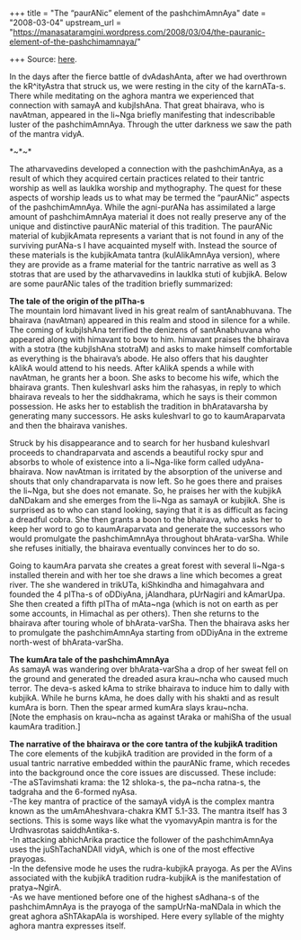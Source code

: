 +++
title = "The “paurANic” element of the pashchimAmnAya"
date = "2008-03-04"
upstream_url = "https://manasataramgini.wordpress.com/2008/03/04/the-pauranic-element-of-the-pashchimamnaya/"

+++
Source: [here](https://manasataramgini.wordpress.com/2008/03/04/the-pauranic-element-of-the-pashchimamnaya/).

In the days after the fierce battle of dvAdashAnta, after we had overthrown the kR^ityAstra that struck us, we were resting in the city of the karnATa-s. There while meditating on the aghora mantra we experienced that connection with samayA and kubjIshAna. That great bhairava, who is navAtman, appeared in the li\~Nga briefly manifesting that indescribable luster of the pashchimAmnAya. Through the utter darkness we saw the path of the mantra vidyA.

\*\~\*\~\*

The atharvavedins developed a connection with the pashchimAnAya, as a result of which they acquired certain practices related to their tantric worship as well as laukIka worship and mythography. The quest for these aspects of worship leads us to what may be termed the “paurANic” aspects of the pashchimAmnAya. While the agni-purANa has assimilated a large amount of pashchimAmnAya material it does not really preserve any of the unique and distinctive paurANic material of this tradition. The paurANic material of kubjikAmata represents a variant that is not found in any of the surviving purANa-s I have acquainted myself with. Instead the source of these materials is the kubjikAmata tantra (kulAlikAmnAya version), where they are provide as a frame material for the tantric narrative as well as 3 stotras that are used by the atharvavedins in laukIka stuti of kubjikA. Below are some paurANic tales of the tradition briefly summarized:

**The tale of the origin of the pITha-s**  
The mountain lord himavant lived in his great realm of santAnabhuvana. The bhairava (navAtman) appeared in this realm and stood in silence for a while. The coming of kubjIshAna terrified the denizens of santAnabhuvana who appeared along with himavant to bow to him. himavant praises the bhairava with a stotra (the kubjIshAna stotraM) and asks to make himself comfortable as everything is the bhairava’s abode. He also offers that his daughter kAlikA would attend to his needs. After kAlikA spends a while with navAtman, he grants her a boon. She asks to become his wife, which the bhairava grants. Then kuleshvarI asks him the rahasyas, in reply to which bhairava reveals to her the siddhakrama, which he says is their common possession. He asks her to establish the tradition in bhAratavarsha by generating many successors. He asks kuleshvarI to go to kaumAraparvata and then the bhairava vanishes.

Struck by his disappearance and to search for her husband kuleshvarI proceeds to chandraparvata and ascends a beautiful rocky spur and absorbs to whole of existence into a li\~Nga-like form called udyAna-bhairava. Now navAtman is irritated by the absorption of the universe and shouts that only chandraparvata is now left. So he goes there and praises the li\~Nga, but she does not emanate. So, he praises her with the kubjikA daNDakam and she emerges from the li\~Nga as samayA or kubjikA. She is surprised as to who can stand looking, saying that it is as difficult as facing a dreadful cobra. She then grants a boon to the bhairava, who asks her to keep her word to go to kaumAraparvata and generate the successors who would promulgate the pashchimAmnAya throughout bhArata-varSha. While she refuses initially, the bhairava eventually convinces her to do so.

Going to kaumAra parvata she creates a great forest with several li\~Nga-s installed therein and with her toe she draws a line which becomes a great river. The she wandered in trikUTa, kiShkindha and himagahvara and founded the 4 pITha-s of oDDiyAna, jAlandhara, pUrNagiri and kAmarUpa. She then created a fifth pITha of mAta\~nga (which is not on earth as per some accounts, in Himachal as per others). Then she returns to the bhairava after touring whole of bhArata-varSha. Then the bhairava asks her to promulgate the pashchimAmnAya starting from oDDiyAna in the extreme north-west of bhArata-varSha.

**The** **kumAra tale of the pashchimAmnAya**  
As samayA was wandering over bhArata-varSha a drop of her sweat fell on the ground and generated the dreaded asura krau\~ncha who caused much terror. The deva-s asked kAma to strike bhairava to induce him to dally with kubjikA. While he burns kAma, he does dally with his shakti and as result kumAra is born. Then the spear armed kumAra slays krau\~ncha.  
\[Note the emphasis on krau\~ncha as against tAraka or mahiSha of the usual kaumAra tradition.\]

**The narrative of the bhairava or the core tantra of the kubjikA tradition**  
The core elements of the kubjikA tradition are provided in the form of a usual tantric narrative embedded within the paurANic frame, which recedes into the background once the core issues are discussed. These include:  
-The aSTavimshati krama: the 12 shloka-s, the pa\~ncha ratna-s, the tadgraha and the 6-formed nyAsa.  
-The key mantra of practice of the samayA vidyA is the complex mantra known as the umAmAheshvara-chakra KMT 5.1-33. The mantra itself has 3 sections. This is some ways like what the vyomavyApin mantra is for the Urdhvasrotas saiddhAntika-s.  
-In attacking abhichArika practice the follower of the pashchimAmnAya uses the juShTachaNDAlI vidyA, which is one of the most effective prayogas.  
-In the defensive mode he uses the rudra-kubjikA prayoga. As per the AVins associated with the kubjikA tradition rudra-kubjikA is the manifestation of pratya\~NgirA.  
-As we have mentioned before one of the highest sAdhana-s of the pashchimAmnAya is the prayoga of the sampUrNa-maNDala in which the great aghora aShTAkapAla is worshiped. Here every syllable of the mighty aghora mantra expresses itself.

